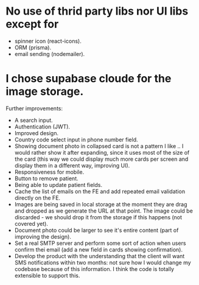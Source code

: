 # No use of thrid party libs nor UI libs except for
- spinner icon (react-icons).
- ORM (prisma).
- email sending (nodemailer).

# I chose supabase cloude for the image storage.


Further improvements:
- A search input.
- Authentication (JWT).
- Improved design.
- Country code select input in phone number field.
- Showing document photo in collapsed card is not a pattern I like .. I would rather show it after expanding, since it uses most of the size of the card (this way we could display much more cards per screen and display them in a different way, improving UI).
- Responsiveness for mobile.
- Button to remove patient.
- Being able to update patient fields.
- Cache the list of emails on the FE and add repeated email validation directly on the FE.
- Images are being saved in local storage at the moment they are drag and dropped as we generate the URL at that point. The image could be discarded - we should drop it from the storage if this happens (not covered yet).
- Document photo could be larger to see it's entire content (part of improving the design).
- Set a real SMTP server and perform some sort of action when users confirm thei email (add a new field in cards showing confirmation).
- Develop the product with the understanding that the client will want SMS notifications within two months: not sure how I would change my codebase because of this information. I think the code is totally extensible to support this.
